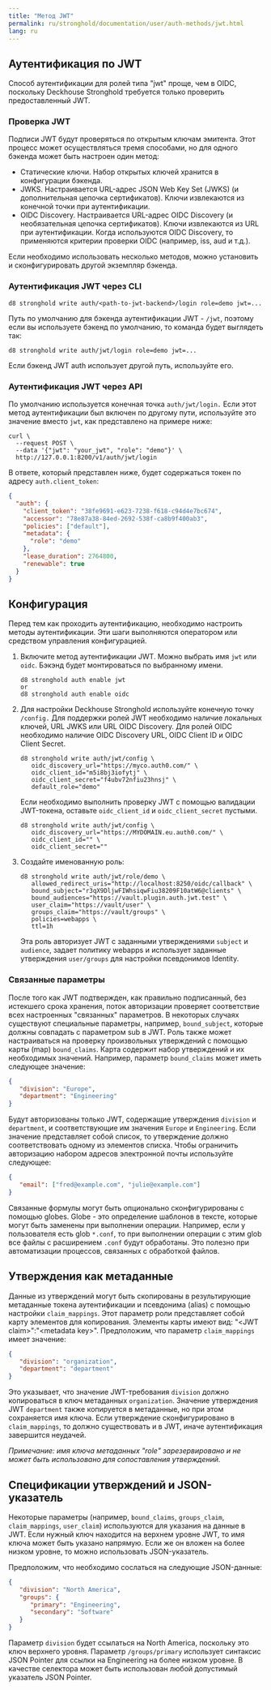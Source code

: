 ```yaml
---
title: "Метод JWT"
permalink: ru/stronghold/documentation/user/auth-methods/jwt.html
lang: ru
---
```


## Аутентификация по JWT

Способ аутентификации для ролей типа "jwt" проще, чем в OIDC, поскольку Deckhouse Stronghold требуется только проверить предоставленный JWT.

### Проверка JWT

Подписи JWT будут проверяться по открытым ключам эмитента. Этот процесс может осуществляться тремя способами, но для одного бэкенда может быть настроен один метод:

* Статические ключи. Набор открытых ключей хранится в конфигурации бэкенда.
* JWKS. Настраивается URL-адрес JSON Web Key Set (JWKS) (и дополнительная цепочка сертификатов). Ключи извлекаются из конечной точки при аутентификации.
* OIDC Discovery. Настраивается URL-адрес OIDC Discovery (и необязательная цепочка сертификатов). Ключи извлекаются из URL при аутентификации. Когда используются OIDC Discovery, то применяются критерии проверки OIDC (например, iss, aud и т.д.).

Если необходимо использовать несколько методов, можно установить и сконфигурировать другой экземпляр бэкенда.

### Аутентификация JWT через CLI

```shell
d8 stronghold write auth/<path-to-jwt-backend>/login role=demo jwt=...
```

Путь по умолчанию для бэкенда аутентификации JWT - `/jwt`, поэтому если вы используете бэкенд по умолчанию, то команда будет выглядеть так:

```shell
d8 stronghold write auth/jwt/login role=demo jwt=...
```

Если бэкенд JWT auth использует другой путь, используйте его.

### Аутентификация JWT через API

По умолчанию используется конечная точка `auth/jwt/login.` Если этот метод аутентификации был включен по другому пути, используйте это значение вместо `jwt`, как представлено на примере ниже:

```shell
curl \
  --request POST \
  --data '{"jwt": "your_jwt", "role": "demo"}' \
  http://127.0.0.1:8200/v1/auth/jwt/login
```

В ответе, который представлен ниже, будет содержаться токен по адресу `auth.client_token`:

```json
{
  "auth": {
    "client_token": "38fe9691-e623-7238-f618-c94d4e7bc674",
    "accessor": "78e87a38-84ed-2692-538f-ca8b9f400ab3",
    "policies": ["default"],
    "metadata": {
      "role": "demo"
    },
    "lease_duration": 2764800,
    "renewable": true
  }
}
```

## Конфигурация

Перед тем как проходить аутентификацию, необходимо настроить методы аутентификации. Эти шаги выполняются оператором или средством управления конфигурацией.

1. Включите метод аутентификации JWT. Можно выбрать имя `jwt` или `oidc`. Бэкэнд будет монтироваться по выбранному имени.

   ```shell
   d8 stronghold auth enable jwt
   or
   d8 stronghold auth enable oidc
   ```

1. Для настройки Deckhouse Stronghold используйте конечную точку `/config.` Для поддержки ролей JWT необходимо наличие локальных ключей, URL JWKS или URL OIDC Discovery. Для ролей OIDC необходимо наличие OIDC Discovery URL, OIDC Client ID и OIDC Client Secret.

   ```shell
   d8 stronghold write auth/jwt/config \
      oidc_discovery_url="https://myco.auth0.com/" \
      oidc_client_id="m5i8bj3iofytj" \
      oidc_client_secret="f4ubv72nfiu23hnsj" \
      default_role="demo"
   ```

   Если необходимо выполнить проверку JWT с помощью валидации JWT-токена, оставьте `oidc_client_id` и `oidc_client_secret` пустыми.

   ```shell
   d8 stronghold write auth/jwt/config \
      oidc_discovery_url="https://MYDOMAIN.eu.auth0.com/" \
      oidc_client_id="" \
      oidc_client_secret=""
   ```

1. Создайте именованную роль:

   ```shell
   d8 stronghold write auth/jwt/role/demo \
      allowed_redirect_uris="http://localhost:8250/oidc/callback" \
      bound_subject="r3qX9DljwFIWhsiqwFiu38209F10atW6@clients" \
      bound_audiences="https://vault.plugin.auth.jwt.test" \
      user_claim="https://vault/user" \
      groups_claim="https://vault/groups" \
      policies=webapps \
      ttl=1h
   ```

   Эта роль авторизует JWT с заданными утверждениями `subject` и `audience`, задает политику webapps и использует заданные утверждения `user/groups` для настройки псевдонимов Identity.

### Связанные параметры

После того как JWT подтвержден, как правильно подписанный, без истекшего срока хранения, поток авторизации проверяет соответствие всех настроенных "связанных" параметров. В некоторых случаях существуют специальные параметры, например, `bound_subject`, которые должны совпадать с параметром sub в JWT. Роль также может настраиваться на проверку произвольных утверждений с помощью карты (map) `bound_claims`. Карта содержит набор утверждений и их необходимых значений. Например, параметр `bound_claims` может иметь следующее значение:

```json
{
   "division": "Europe",
   "department": "Engineering"
}
```

Будут авторизованы только JWT, содержащие утверждения `division` и `department`, и соответствующие им значения `Europe` и `Engineering`. Если значение представляет собой список, то утверждение должно соответствовать одному из элементов списка. Чтобы ограничить авторизацию набором адресов электронной почты используйте следующее:

```json
{
   "email": ["fred@example.com", "julie@example.com"]
}
```

Связанные формулы могут быть опционально сконфигурированы с помощью globes. Globe - это определение шаблонов в тексте, которые могут быть заменены при выполнении операции. Например, если у пользователя есть glob `*.conf`, то при выполнении операции с этим glob все файлы с расширением `.conf` будут обработаны. Это полезно при автоматизации процессов, связанных с обработкой файлов.

## Утверждения как метаданные

Данные из утверждений могут быть скопированы в результирующие метаданные токена аутентификации и псевдонима (alias) с помощью настройки `claim_mappings`. Этот параметр роли представляет собой карту элементов для копирования. Элементы карты имеют вид: "&lt;JWT claim>":"&lt;metadata key>". Предположим, что параметр `claim_mappings` имеет значение:

```json
{
   "division": "organization",
   "department": "department"
}
```

Это указывает, что значение JWT-требования `division` должно копироваться в ключ метаданных `organization`. Значение утверждения JWT `department` также копируется в метаданные, но при этом сохраняется имя ключа. Если утверждение сконфигурировано в `claim_mappings`, то должно существовать и в JWT, иначе аутентификация завершится неудачей.

_Примечание: имя ключа метаданных "role" зарезервировано и не может быть использовано для сопоставления утверждений._

## Спецификации утверждений и JSON-указатель

Некоторые параметры (например, `bound_claims`, `groups_claim`, `claim_mappings`, `user_claim`) используются для указания на данные в JWT. Если нужный ключ находится на верхнем уровне JWT, то имя ключа может быть указано напрямую. Если же он вложен на более низком уровне, то можно использовать JSON-указатель.

Предположим, что необходимо сослаться на следующие JSON-данные:

```json
{
   "division": "North America",
   "groups": {
      "primary": "Engineering",
      "secondary": "Software"
   }
}
```

Параметр `division` будет ссылаться на North America, поскольку это ключ верхнего уровня. Параметр `/groups/primary` использует синтаксис JSON Pointer для ссылки на Engineering на более низком уровне. В качестве селектора может быть использован любой допустимый указатель JSON Pointer.
